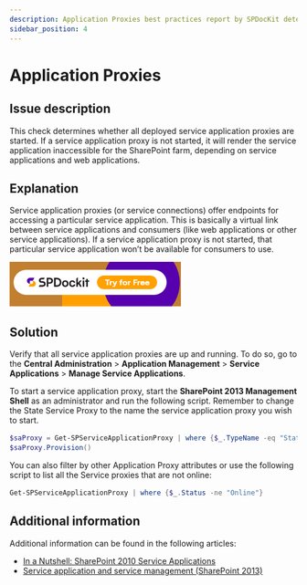 ```yaml
---
description: Application Proxies best practices report by SPDocKit determines whether all deployed service application proxies are started.
sidebar_position: 4
---
```


# Application Proxies

## Issue description

This check determines whether all deployed service application proxies are started. If a service application proxy is not started, it will render the service application inaccessible for the SharePoint farm, depending on service applications and web applications.

## Explanation

Service application proxies \(or service connections\) offer endpoints for accessing a particular service application. This is basically a virtual link between service applications and consumers \(like web applications or other service applications\). If a service application proxy is not started, that particular service application won’t be available for consumers to use.

[![Download SPDocKit](../../static/img/spdockit-download.png)](http://bit.ly/2US0Zna)

## Solution

Verify that all service application proxies are up and running. To do so, go to the **Central Administration** &gt; **Application Management** &gt; **Service Applications** &gt; **Manage Service Applications**.

To start a service application proxy, start the **SharePoint 2013 Management Shell** as an administrator and run the following script. Remember to change the State Service Proxy to the name the service application proxy you wish to start.

```powershell
$saProxy = Get-SPServiceApplicationProxy | where {$_.TypeName -eq "State Service Proxy"} 
$saProxy.Provision()
```

You can also filter by other Application Proxy attributes or use the following script to list all the Service proxies that are not online:

```powershell
Get-SPServiceApplicationProxy | where {$_.Status -ne "Online"}
```

## Additional information

Additional information can be found in the following articles:

* [In a Nutshell: SharePoint 2010 Service Applications](http://www.harbar.net/articles/sp2010sa2.aspx)
* [Service application and service management \(SharePoint 2013\)](https://technet.microsoft.com/en-us/library/ee704547.aspx)

